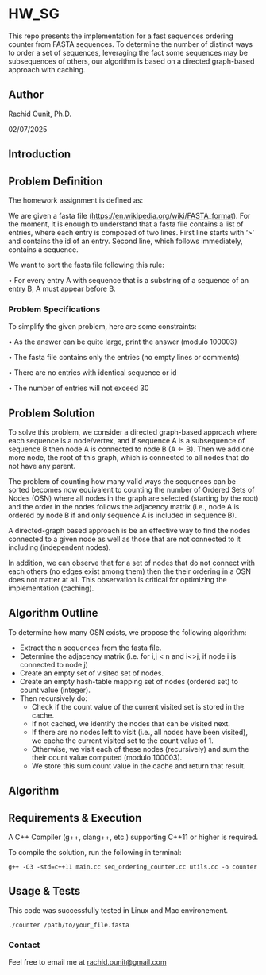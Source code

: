 # HW_SG
This repo presents the implementation for a fast sequences ordering counter from FASTA sequences.
To determine the number of distinct ways to order a set of sequences, leveraging the fact some sequences 
may be subsequences of others, our algorithm is based on a directed graph-based approach with caching.

## Author
Rachid Ounit, Ph.D.

02/07/2025

## Introduction

## Problem Definition
The homework assignment is defined as:

We are given a fasta file (https://en.wikipedia.org/wiki/FASTA_format). For the
moment, it is enough to understand that a fasta file contains a list of entries, where
each entry is composed of two lines. First line starts with ‘>’ and contains the id of an
entry. Second line, which follows immediately, contains a sequence.

We want to sort the fasta file following this rule:

• For every entry A with sequence that is a substring of a sequence of an entry
B, A must appear before B.

### Problem Specifications

To simplify the given problem, here are some constraints:

• As the answer can be quite large, print the answer (modulo 100003)

• The fasta file contains only the entries (no empty lines or comments)

• There are no entries with identical sequence or id

• The number of entries will not exceed 30


## Problem Solution

To solve this problem, we consider a directed graph-based approach where
each sequence is a node/vertex, and if sequence A is a subsequence
of sequence B then node A is connected to node B (A <- B).
Then we add one more node, the root of this graph, which is connected
to all nodes that do not have any parent.

The problem of counting how many valid ways the sequences can be sorted
becomes now equivalent to counting the number of Ordered Sets of Nodes
(OSN) where all nodes in the graph are selected (starting by the root) and
the order in the nodes follows the adjacency matrix (i.e., node A is 
ordered by node B if and only sequence A is included in sequence B).

A directed-graph based approach is be an effective way to find the nodes
connected to a given node as well as those that are not connected to it 
including (independent nodes).

In addition, we can observe that for a set of nodes that do not connect
with each others (no edges exist among them) then the their ordering
in a OSN does not matter at all. This observation is critical for optimizing
the implementation (caching).

## Algorithm Outline

To determine how many OSN exists, we propose the following algorithm:
- Extract the n sequences from the fasta file.
- Determine the adjacency matrix (i.e. for i,j < n and i<>j, if node i is connected to node j)
- Create an empty set of visited set of nodes.
- Create an empty hash-table mapping set of nodes (ordered set) to count value (integer).
- Then recursively do:
  - Check if the count value of the current visited set is stored in the cache.
  - If not cached, we identify the nodes that can be visited next.
  - If there are no nodes left to visit (i.e., all nodes have been visited), we cache the current visited set to the count value of 1.
  - Otherwise, we visit each of these nodes (recursively) and sum the their count value computed (modulo 100003).
  - We store this sum count value in the cache and return that result.

## Algorithm

## Requirements & Execution
A C++ Compiler (g++, clang++, etc.) supporting C++11 or higher is required.

To compile the solution, run the following in terminal:
```
g++ -O3 -std=c++11 main.cc seq_ordering_counter.cc utils.cc -o counter
```

## Usage & Tests
This code was successfully tested in Linux and Mac environement.

```
./counter /path/to/your_file.fasta
```

### Contact
Feel free to email me at rachid.ounit@gmail.com
